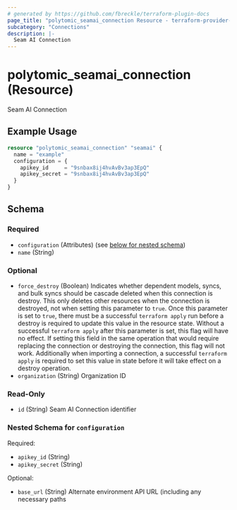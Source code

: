```yaml
---
# generated by https://github.com/fbreckle/terraform-plugin-docs
page_title: "polytomic_seamai_connection Resource - terraform-provider-polytomic"
subcategory: "Connections"
description: |-
  Seam AI Connection
---
```


# polytomic_seamai_connection (Resource)

Seam AI Connection

## Example Usage

```terraform
resource "polytomic_seamai_connection" "seamai" {
  name = "example"
  configuration = {
    apikey_id     = "9snbax8ij4hvAvBv3ap3EpQ"
    apikey_secret = "9snbax8ij4hvAvBv3ap3EpQ"
  }
}
```

<!-- schema generated by tfplugindocs -->
## Schema

### Required

- `configuration` (Attributes) (see [below for nested schema](#nestedatt--configuration))
- `name` (String)

### Optional

- `force_destroy` (Boolean) Indicates whether dependent models, syncs, and bulk syncs should be cascade deleted when this connection is destroy. This only deletes other resources when the connection is destroyed, not when setting this parameter to `true`. Once this parameter is set to `true`, there must be a successful `terraform apply` run before a destroy is required to update this value in the resource state. Without a successful `terraform apply` after this parameter is set, this flag will have no effect. If setting this field in the same operation that would require replacing the connection or destroying the connection, this flag will not work. Additionally when importing a connection, a successful `terraform apply` is required to set this value in state before it will take effect on a destroy operation.
- `organization` (String) Organization ID

### Read-Only

- `id` (String) Seam AI Connection identifier

<a id="nestedatt--configuration"></a>
### Nested Schema for `configuration`

Required:

- `apikey_id` (String)
- `apikey_secret` (String)

Optional:

- `base_url` (String) Alternate environment API URL (including any necessary paths


